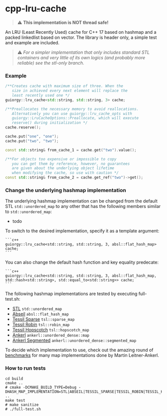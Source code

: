 # cpp-lru-cache

> ⚠️ **This implementation is NOT thread safe!**

An LRU (Least Recently Used) cache for C++ 17 based on hashmap and a packed linkedlist based on vector. The library is header only, a simple test and example are included.

> ⚠️ *For a simpler implementation that only includes standard STL containers and very little of its own logics (and probably more reliable) see the stl-only branch.*

### Example

```c++
/**Creates cache with maximum size of three. When the 
   size in achieved every next element will replace the 
   least recently used one */
guiorgy::lru_cache<std::string, std::string, 3> cache;

/**Preallocates the necessary memory to avoid reallocations.
   Alternatively you can use guiorgy::lru_cache_opts with
   guiorgy::LruCacheOptions::Preallocate, which will execute
   reserve() during initialization */
cache.reserve();

cache.put("one", "one");
cache.put("two", "two");

const std::string& from_cache_1 = cache.get("two").value();

/**For objects too expensive or impossible to copy
   you can get them by reference, however, no guarantees
   are given about the underlying object lifetime
   when modifying the cache, so use with caution */
const std::string& from_cache_2 = cache.get_ref("two")->get();
```

### Change the underlying hashmap implementation

The underlying hashmap implementation can be changed from the default STL `std::unordered_map` to any other that has the following members similar to `std::unordered_map`:

- todo

To switch to the desired implementation, specify it as a template argument:

    ```c++
    guiorgy::lru_cache<std::string, std::string, 3, absl::flat_hash_map> cache;
    ```

You can also change the default hash function and key equality predecate:

    ```c++
    guiorgy::lru_cache<std::string, std::string, 3, absl::flat_hash_map, std::hash<std::string>, std::equal_to<std::string>> cache;
    ```

The following hashmap implementations are tested by executing full-test.sh:

- [STL](https://en.cppreference.com/w/cpp/container/unordered_map) `std::unordered_map`
- [Abseil](https://github.com/abseil/abseil-cpp) `absl::flat_hash_map`
- [Tessil Sparse](https://github.com/Tessil/sparse-map) `tsl::sparse_map`
- [Tessil Robin](https://github.com/Tessil/sparse-map) `tsl::robin_map`
- [Tessil Hopscotch](https://github.com/Tessil/sparse-map) `tsl::hopscotch_map`
- [Ankerl](https://github.com/martinus/unordered_dense) `ankerl::unordered_dense::map`
- [Ankerl Segmented](https://github.com/martinus/unordered_dense) `ankerl::unordered_dense::segmented_map`

To decide which implementation to use, check out the amazing round of [benchmarks](https://martin.ankerl.com/2022/08/27/hashmap-bench-01/) for many map implementations done by Martin Leitner-Ankerl.

### How to run tests

```shell
cd build
cmake ..
# cmake -DCMAKE_BUILD_TYPE=Debug -DHASH_MAP_IMPLEMENTATION=STL|ABSEIL|TESSIL_SPARSE|TESSIL_ROBIN|TESSIL_HOP|ANKERL|ANKERL_SEG ..
make test
# make sanitize
# ./full-test.sh
```
